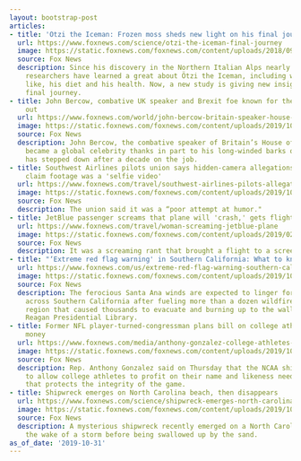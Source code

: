 ```yaml
---
layout: bootstrap-post
articles:
- title: 'Otzi the Iceman: Frozen moss sheds new light on his final journey'
  url: https://www.foxnews.com/science/otzi-the-iceman-final-journey
  image: https://static.foxnews.com/foxnews.com/content/uploads/2018/09/Otzi.the_.iceman-1.jpeg
  source: Fox News
  description: Since his discovery in the Northern Italian Alps nearly 20 years ago,
    researchers have learned a great about Ötzi the Iceman, including what he sounded
    like, his diet and his health. Now, a new study is giving new insight into his
    final journey.
- title: John Bercow, combative UK speaker and Brexit foe known for theatrics, bows
    out
  url: https://www.foxnews.com/world/john-bercow-britain-speaker-house-of-commons
  image: https://static.foxnews.com/foxnews.com/content/uploads/2019/10/AP19304260303905.jpg
  source: Fox News
  description: John Bercow, the combative speaker of Britain’s House of Commons who
    became a global celebrity thanks in part to his long-winded barks of “Order, Or-derrr!”,
    has stepped down after a decade on the job.
- title: Southwest Airlines pilots union says hidden-camera allegations are false;
    claim footage was a 'selfie video'
  url: https://www.foxnews.com/travel/southwest-airlines-pilots-allegations
  image: https://static.foxnews.com/foxnews.com/content/uploads/2019/10/15e99c15-SouthwestPlanesIstockLV.jpg
  source: Fox News
  description: ​The union said it was a “poor attempt at humor."
- title: JetBlue passenger screams that plane will 'crash,' gets flight diverted
  url: https://www.foxnews.com/travel/woman-screaming-jetblue-plane
  image: https://static.foxnews.com/foxnews.com/content/uploads/2019/02/jetblue.jpg
  source: Fox News
  description: It was a screaming rant that brought a flight to a screeching halt.
- title: "‘Extreme red flag warning' in Southern California: What to know"
  url: https://www.foxnews.com/us/extreme-red-flag-warning-southern-california-wildfires-san-bernardino-hillside-fire
  image: https://static.foxnews.com/foxnews.com/content/uploads/2019/10/CRESTWOODFIRE1.jpg
  source: Fox News
  description: The ferocious Santa Ana winds are expected to linger for a final day
    across Southern California after fueling more than a dozen wildfires across the
    region that caused thousands to evacuate and burning up to the walls of the Ronald
    Reagan Presidential Library.
- title: Former NFL player-turned-congressman plans bill on college athletes making
    money
  url: https://www.foxnews.com/media/anthony-gonzalez-college-athletes-paid-bill
  image: https://static.foxnews.com/foxnews.com/content/uploads/2019/10/Screen-Shot-2019-10-31-at-8.38.13-AM.png
  source: Fox News
  description: Rep. Anthony Gonzalez said on Thursday that the NCAA shifting its stance
    to allow college athletes to profit on their name and likeness needs to have “guardrails”
    that protects the integrity of the game.
- title: Shipwreck emerges on North Carolina beach, then disappears
  url: https://www.foxnews.com/science/shipwreck-emerges-north-carolina-beach-disappears
  image: https://static.foxnews.com/foxnews.com/content/uploads/2019/10/shipwreck-1-The-Wreck-Tiki-Bar-and-Food.jpg
  source: Fox News
  description: A mysterious shipwreck recently emerged on a North Carolina beach in
    the wake of a storm before being swallowed up by the sand.
as_of_date: '2019-10-31'
---
```


